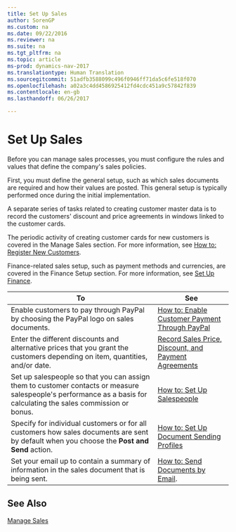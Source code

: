 ```yaml
---
title: Set Up Sales
author: SorenGP
ms.custom: na
ms.date: 09/22/2016
ms.reviewer: na
ms.suite: na
ms.tgt_pltfrm: na
ms.topic: article
ms-prod: dynamics-nav-2017
ms.translationtype: Human Translation
ms.sourcegitcommit: 51adfb3588099c496f0946ff71da5c6fe518f070
ms.openlocfilehash: a02a3c4dd4586925412fd4cdc451a9c57842f839
ms.contentlocale: en-gb
ms.lasthandoff: 06/26/2017

---
```


# <a name="set-up-sales"></a>Set Up Sales

Before you can manage sales processes, you must configure the rules and values that define the company's sales policies.

First, you must define the general setup, such as which sales documents are required and how their values are posted. This general setup is typically performed once during the initial implementation.

A separate series of tasks related to creating customer master data is to record the customers' discount and price agreements in windows linked to the customer cards.

The periodic activity of creating customer cards for new customers is covered in the Manage Sales section. For more information, see [How to: Register New Customers](sales-how-register-new-customers.md).

Finance-related sales setup, such as payment methods and currencies, are covered in the Finance Setup section. For more information, see [Set Up Finance](finance-setup-setup-finance-setup.md).

|To |See |
|---|----|
|Enable customers to pay through PayPal by choosing the PayPal logo on sales documents.|[How to: Enable Customer Payment Through PayPal](sales-how-enable-customer-payments-paypal.md)|
|Enter the different discounts and alternative prices that you grant the customers depending on item, quantities, and/or date.|[Record Sales Price, Discount, and Payment Agreements](sales-how-record-sales-price-discount-payment-agreements.md)|
|Set up salespeople so that you can assign them to customer contacts or measure salespeople's performance as a basis for calculating the sales commission or bonus.|[How to: Set Up Salespeople](sales-how-setup-salespeople.md)|
|Specify for individual customers or for all customers how sales documents are sent by default when you choose the **Post and Send** action.|[How to: Set Up Document Sending Profiles](sales-how-setup-document-send-profiles.md)|
|Set your email up to contain a summary of information in the sales document that is being sent.|[How to: Send Documents by Email](ui-how-send-documents-email.md).|

## <a name="see-also"></a>See Also  
[Manage Sales](sales-manage-sales.md)

